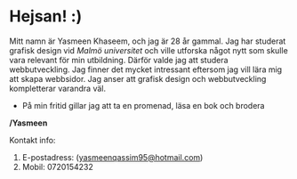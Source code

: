 # Hejsan! :) 
Mitt namn är Yasmeen Khaseem, och jag är 28 år gammal. Jag har studerat grafisk design vid *Malmö universitet* och ville utforska något nytt som skulle vara relevant för min utbildning. Därför valde jag att studera webbutveckling. Jag finner det mycket intressant eftersom jag vill lära mig att skapa webbsidor. Jag anser att grafisk design och webbutveckling kompletterar varandra väl. 
- På min fritid gillar jag att ta en promenad, läsa en bok och brodera

**/Yasmeen**

Kontakt info:
1. E-postadress: (yasmeenqassim95@hotmail.com)
2. Mobil: 0720154232
